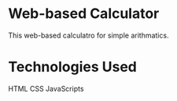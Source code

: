 # Web-based Calculator
This web-based calculatro for simple arithmatics.
# Technologies Used
HTML
CSS
JavaScripts

